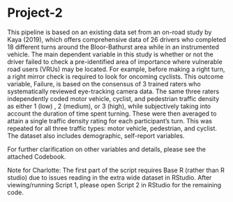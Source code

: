 # Project-2

This pipeline is based on an existing data set from an on-road study by Kaya (2019), which offers comprehensive data of 26 drivers who completed 18 different turns around the Bloor-Bathurst area while in an instrumented vehicle. The main dependent variable in this study is whether or not the driver failed to check a pre-identified area of importance where vulnerable road users (VRUs) may be located. For example, before making a right turn, a right mirror check is required to look for oncoming cyclists. This outcome variable, Failure, is based on the consensus of 3 trained raters who systematically reviewed eye-tracking camera data. The same three raters independently coded motor vehicle, cyclist, and pedestrian traffic density as either 1 (low) , 2 (medium), or 3 (high), while subjectively taking into account the duration of time spent turning. These were then averaged to attain a single traffic density rating for each participant’s turn. This was repeated for all three traffic types: motor vehicle, pedestrian, and cyclist. The dataset also includes demographic, self-report variables.

For further clarification on other variables and details, please see the attached Codebook.

Note for Charlotte:
The first part of the script requires Base R (rather than R studio) due to issues reading in the extra wide dataset in RStudio. After viewing/running Script 1, please open Script 2 in RStudio for the remaining code.
